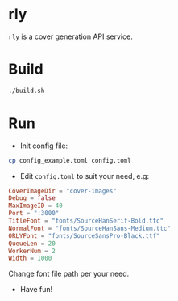 # rly

`rly` is a cover generation API service.

# Build

```bash
./build.sh
```

# Run

* Init config file:

```bash
cp config_example.toml config.toml
```

* Edit `config.toml` to suit your need, e.g:

```toml
CoverImageDir = "cover-images"
Debug = false
MaxImageID = 40
Port = ":3000"
TitleFont = "fonts/SourceHanSerif-Bold.ttc"
NormalFont = "fonts/SourceHanSans-Medium.ttc"
ORLYFont = "fonts/SourceSansPro-Black.ttf"
QueueLen = 20
WorkerNum = 2
Width = 1000
```

Change font file path per your need.

* Have fun!
